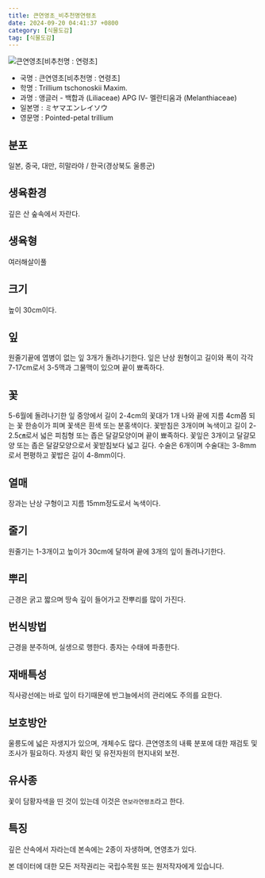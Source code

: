 ```yaml
---
title: 큰연영초_비추천명연령초
date: 2024-09-20 04:41:37 +0800
category: [식물도감]
tag: [식물도감]
---
```




![큰연영초[비추천명 : 연령초]](/fileUpload/plants/basic/Liliaceae/Trillium/15200/1_th2.JPG)
- 국명 : 큰연영초[비추천명 : 연령초]
- 학명 : Trillium tschonoskii Maxim.
- 과명 : 앵글러 - 백합과 (Liliaceae) APG Ⅳ- 멜란티움과 (Melanthiaceae)
- 일본명 : ミヤマエンレイソウ
- 영문명 : Pointed-petal trillium


## 분포
일본, 중국, 대만, 히말라야 / 한국(경상북도 울릉군) 
## 생육환경
깊은 산 숲속에서 자란다.
## 생육형
여러해살이풀
## 크기
높이 30cm이다.
## 잎
원줄기끝에 엽병이 없는 잎 3개가 돌려나기한다. 잎은 난상 원형이고 길이와 폭이 각각 7-17cm로서 3-5맥과 그물맥이 있으며 끝이 뾰족하다.
## 꽃
5-6월에 돌려나기한 잎 중앙에서 길이 2-4cm의 꽃대가 1개 나와 끝에 지름 4cm쯤 되는 꽃 한송이가 피며 꽃색은 흰색 또는 분홍색이다. 꽃받침은 3개이며 녹색이고 길이 2-2.5㎝로서 넓은 피침형 또는 좁은 달걀모양이며 끝이 뾰족하다. 꽃잎은 3개이고 달걀모양 또는 좁은 달걀모양으로서 꽃받침보다 넓고 길다. 수술은 6개이며 수술대는 3-8mm로서 편평하고 꽃밥은 길이 4-8mm이다.
## 열매
장과는 난상 구형이고 지름 15mm정도로서 녹색이다.
## 줄기
원줄기는 1-3개이고 높이가 30cm에 달하며 끝에 3개의 잎이 돌려나기한다.
## 뿌리
근경은 굵고 짧으며 땅속 깊이 들어가고 잔뿌리를 많이 가진다.
## 번식방법
근경을 분주하며, 실생으로 행한다. 종자는 수태에 파종한다.
## 재배특성
직사광선에는 바로 잎이 타기때문에 반그늘에서의 관리에도 주의를 요한다.
## 보호방안
울릉도에 넓은 자생지가 있으며, 개체수도 많다. 큰연영초의 내륙 분포에 대한 재검토 및 조사가 필요하다. 자생지 확인 및 유전자원의 현지내외 보전.
## 유사종
꽃이 담황자색을 띤 것이 있는데 이것은 `연보라연령초`라고 한다.
## 특징
깊은 산속에서 자라는데 본속에는 2종이 자생하며, 연영초가 있다.






본 데이터에 대한 모든 저작권리는 국립수목원 또는 원저작자에게 있습니다.
